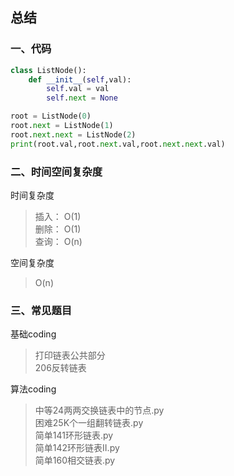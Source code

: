 ## 总结

### 一、代码

```python
class ListNode():
    def __init__(self,val):
        self.val = val
        self.next = None

root = ListNode(0)
root.next = ListNode(1)
root.next.next = ListNode(2)
print(root.val,root.next.val,root.next.next.val)

```

### 二、时间空间复杂度

时间复杂度 
    
> 插入：  O(1)    
> 删除：  O(1)    
> 查询：  O(n)    

空间复杂度

> O(n)  


### 三、常见题目

基础coding  
>   打印链表公共部分    
>   206反转链表 
>   

算法coding

> 中等24两两交换链表中的节点.py   
> 困难25K个一组翻转链表.py    
> 简单141环形链表.py  
> 简单142环形链表II.py  
> 简单160相交链表.py    
